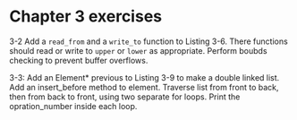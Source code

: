 # Chapter 3 exercises

3-2 Add a `read_from` and a `write_to` function to Listing 3-6. There functions should read or write to `upper` or `lower` as appropriate. Perform boubds checking to prevent buffer overflows.

3-3: Add an Element* previous to Listing 3-9 to make  a double linked list. Add an insert_before method to element. Traverse list from front to back, then from back to front, using two separate for loops. Print the opration_number inside each loop.
